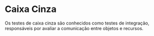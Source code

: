 # Caixa Cinza
Os testes de caixa cinza são conhecidos como testes de integração, responsáveis por avaliar a comunicação entre objetos e recursos.
